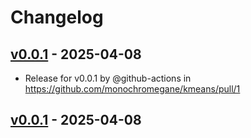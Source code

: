 # Changelog

## [v0.0.1](https://github.com/monochromegane/kmeans/commits/v0.0.1) - 2025-04-08
- Release for v0.0.1 by @github-actions in https://github.com/monochromegane/kmeans/pull/1

## [v0.0.1](https://github.com/monochromegane/kmeans/commits/v0.0.1) - 2025-04-08
